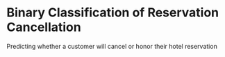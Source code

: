 # Binary Classification of Reservation Cancellation
 Predicting whether a customer will cancel or honor their hotel reservation
